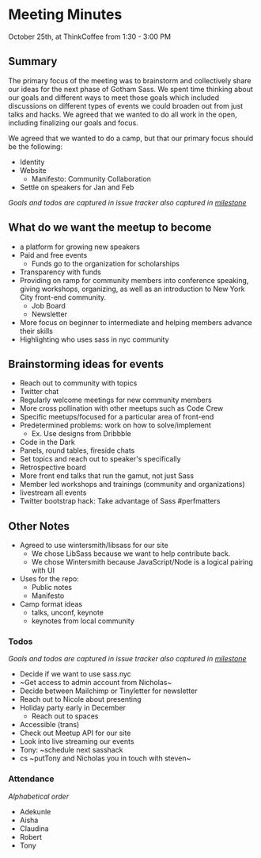 # Meeting Minutes

October 25th, at ThinkCoffee from 1:30 - 3:00 PM

## Summary 

The primary focus of the meeting was to brainstorm and collectively share our ideas for the next phase of Gotham Sass. We spent time thinking about our goals and different ways to meet those goals which included discussions on different types of events we could broaden out from just talks and hacks. We agreed that we wanted to do all work in the open, including finalizing our goals and focus. 

We agreed that we wanted to do a camp, but that our primary focus should be the following: 

* Identity
* Website
    * Manifesto: Community Collaboration
* Settle on speakers for Jan and Feb

*Goals and todos are captured in issue tracker also captured in [milestone]()*

## What do we want the meetup to become

- a platform for growing new speakers
- Paid and free events
  - Funds go to the organization for scholarships
- Transparency with funds
- Providing on ramp for community members into conference speaking, giving workshops, organizing, as well as an introduction to New York City front-end community.
    - Job Board
    - Newsletter
- More focus on beginner to intermediate and helping members advance their skills
- Highlighting who uses sass in nyc community

## Brainstorming ideas for events

- Reach out to community with topics
- Twitter chat
- Regularly welcome meetings for new community members
- More cross pollination with other meetups such as Code Crew
- Specific meetups/focused for a particular area of front-end
- Predetermined problems: work on how to solve/implement 
    - Ex. Use designs from Dribbble
- Code in the Dark
- Panels, round tables, fireside chats
- Set topics and reach out to speaker's specifically 
- Retrospective board
- More front end talks that run the gamut, not just Sass
- Member led workshops and trainings (community and organizations)
- livestream all events
- Twitter bootstrap hack: Take advantage of Sass #perfmatters

## Other Notes

- Agreed to use wintersmith/libsass for our site
    - We chose LibSass because we want to help contribute back. 
    - We chose Wintersmith because JavaScript/Node is a logical pairing with UI
- Uses for the repo: 
    - Public notes
    - Manifesto
- Camp format ideas
    - talks, unconf, keynote
    - keynotes from local community

### Todos

*Goals and todos are captured in issue tracker also captured in [milestone]()*

- Decide if we want to use sass.nyc 
- ~Get access to admin account from Nicholas~
- Decide between Mailchimp or Tinyletter for newsletter
- Reach out to Nicole about presenting
- Holiday party early in December
  - Reach out to spaces
- Accessible (trans)
- Check out Meetup API for our site
- Look into live streaming our events
- Tony: ~schedule next sasshack
- cs ~putTony and Nicholas you in touch with steven~


### Attendance

_Alphabetical order_

* Adekunle
* Aisha
* Claudina
* Robert
* Tony
